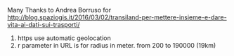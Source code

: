 Many Thanks to Andrea Borruso for http://blog.spaziogis.it/2016/03/02/transiland-per-mettere-insieme-e-dare-vita-ai-dati-sui-trasporti/

1) https use automatic geolocation
2) r parameter in URL is for radius in meter. from 200 to 190000 (19km)
